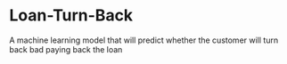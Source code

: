 # Loan-Turn-Back
A machine learning model that will predict whether the customer will turn back bad paying back the loan
